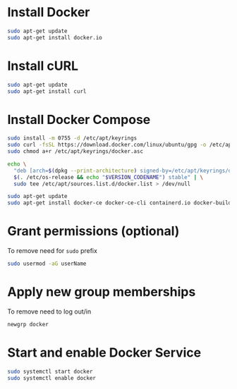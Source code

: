 # Install Docker
```bash
sudo apt-get update
sudo apt-get install docker.io
```
# Install cURL
```bash
sudo apt-get update
sudo apt-get install curl
```
# Install Docker Compose
```bash
sudo install -m 0755 -d /etc/apt/keyrings
sudo curl -fsSL https://download.docker.com/linux/ubuntu/gpg -o /etc/apt/keyrings/docker.asc
sudo chmod a+r /etc/apt/keyrings/docker.asc

echo \
  "deb [arch=$(dpkg --print-architecture) signed-by=/etc/apt/keyrings/docker.asc] https://download.docker.com/linux/ubuntu \
  $(. /etc/os-release && echo "$VERSION_CODENAME") stable" | \
  sudo tee /etc/apt/sources.list.d/docker.list > /dev/null

sudo apt-get update
sudo apt-get install docker-ce docker-ce-cli containerd.io docker-buildx-plugin docker-compose-plugin
```
# Grant permissions (optional)
To remove need for `sudo` prefix
```bash
sudo usermod -aG userName
```
# Apply new group memberships
To remove need to log out/in
```bash
newgrp docker
```
# Start and enable Docker Service
```bash
sudo systemctl start docker
sudo systemctl enable docker
```
